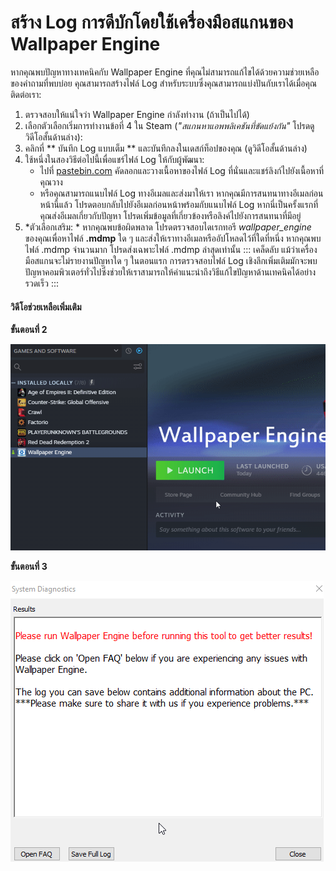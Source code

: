 # สร้าง Log การดีบักโดยใช้เครื่องมือสแกนของ Wallpaper Engine

หากคุณพบปัญหาทางเทคนิคกับ Wallpaper Engine ที่คุณไม่สามารถแก้ไขได้ด้วยความช่วยเหลือของคำถามที่พบบ่อย คุณสามารถสร้างไฟล์ Log สำหรับระบบซึ่งคุณสามารถแบ่งปันกับเราได้เมื่อคุณติดต่อเรา:

1. ตรวจสอบให้แน่ใจว่า Wallpaper Engine กำลังทำงาน (ถ้าเป็นไปได้)
2. เลือกตัวเลือกเริ่มการทำงานข้อที่ 4 ใน Steam (*"สแกนหาแอพพลิเคชันที่ขัดแย้งกัน"* โปรดดูวิดีโอสั้นด้านล่าง):
3. คลิกที่ ** บันทึก Log แบบเต็ม ** และบันทึกลงในเดสก์ท็อปของคุณ (ดูวิดีโอสั้นด้านล่าง)
4. ใช้หนึ่งในสองวิธีต่อไปนี้เพื่อแชร์ไฟล์ Log ให้กับผู้พัฒนา:
    * ไปที่ [pastebin.com](https://pastebin.com/) คัดลอกและวางเนื้อหาของไฟล์ Log ที่นั่นและแชร์ลิงก์ไปยังเนื้อหาที่คุณวาง
    * หรือคุณสามารถแนบไฟล์ Log ทางอีเมลและส่งมาให้เรา หากคุณมีการสนทนาทางอีเมลก่อนหน้านี้แล้ว โปรดตอบกลับไปยังอีเมลก่อนหน้าพร้อมกับแนบไฟล์ Log หากนี่เป็นครั้งแรกที่คุณส่งอีเมลเกี่ยวกับปัญหา โปรดเพิ่มข้อมูลที่เกี่ยวข้องหรือลิงค์ไปยังการสนทนาที่มีอยู่
5. *ตัวเลือกเสริม: * หากคุณพบข้อผิดพลาด โปรดตรวจสอบไดเรกทอรี *wallpaper_engine* ของคุณเพื่อหาไฟล์ **.mdmp** ใด ๆ และส่งให้เราทางอีเมลหรืออัปโหลดไว้ที่ใดที่หนึ่ง หากคุณพบไฟล์ .mdmp จำนวนมาก โปรดส่งเฉพาะไฟล์ .mdmp ล่าสุดเท่านั้น ::: เคล็ดลับ แม้ว่าเครื่องมือสแกนจะไม่รายงานปัญหาใด ๆ ในตอนแรก การตรวจสอบไฟล์ Log เชิงลึกเพิ่มเติมมักจะพบปัญหาคอมพิวเตอร์ทั่วไปซึ่งช่วยให้เราสามารถให้คำแนะนำถึงวิธีแก้ไขปัญหาด้านเทคนิคได้อย่างรวดเร็ว
:::

#### วิดีโอช่วยเหลือเพิ่มเติม

**ขั้นตอนที่ 2**

![ตัวเลือกเริ่มการทำงานเครื่องมือสแกน](./scantoollaunch.gif)

**ขั้นตอนที่ 3**

![บันทึก Log เครื่องมือสแกน](./scantoolsave.gif)